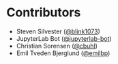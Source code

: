 # Contributors

* Steven Silvester ([@blink1073](https://crowdin.com/profile/blink1073))
* JupyterLab Bot ([@jupyterlab-bot](https://crowdin.com/profile/jupyterlab-bot))
* Christian Sorensen ([@cbuhl](https://crowdin.com/profile/cbuhl))
* Emil Tveden Bjerglund ([@emilbp](https://crowdin.com/profile/emilbp))
